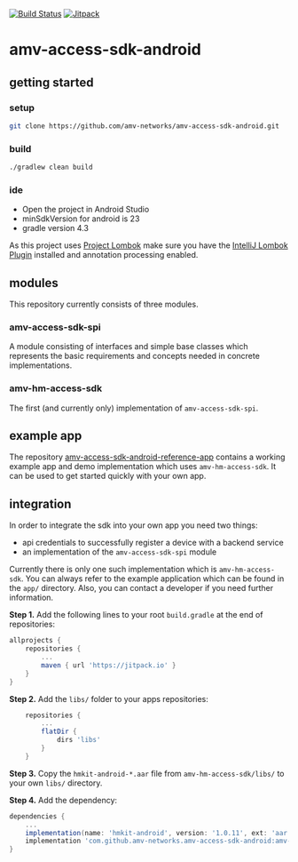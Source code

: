 [![Build Status](https://travis-ci.org/amv-networks/amv-access-sdk-android.svg?branch=master)](https://travis-ci.org/amv-networks/amv-access-sdk-android)
[![Jitpack](https://jitpack.io/v/amv-networks/amv-access-sdk-android.svg)](https://jitpack.io/#amv-networks/amv-access-sdk-android)

amv-access-sdk-android
======================

## getting started
### setup
```bash
git clone https://github.com/amv-networks/amv-access-sdk-android.git
```

### build
```bash
./gradlew clean build
```

### ide
* Open the project in Android Studio
* minSdkVersion for android is 23
* gradle version 4.3

As this project uses [Project Lombok](https://projectlombok.org/) make sure you have the
[IntelliJ Lombok Plugin](https://github.com/mplushnikov/lombok-intellij-plugin) installed and
annotation processing enabled.

## modules
This repository currently consists of three modules.

### amv-access-sdk-spi
A module consisting of interfaces and simple base classes which represents the basic requirements
and concepts needed in concrete implementations.

### amv-hm-access-sdk
The first (and currently only) implementation of `amv-access-sdk-spi`.

## example app
The repository [amv-access-sdk-android-reference-app](https://github.com/amv-networks/amv-access-sdk-android-reference-app) 
contains a working example app and demo implementation which uses `amv-hm-access-sdk`. It can be used
to get started quickly with your own app.

## integration
In order to integrate the sdk into your own app you need two things:
- api credentials to successfully register a device with a backend service
- an implementation of the `amv-access-sdk-spi` module

Currently there is only one such implementation which is `amv-hm-access-sdk`.
You can always refer to the example application which can be found in the `app/` directory.
Also, you can contact a developer if you need further information.

**Step 1.** Add the following lines to your root `build.gradle` at the end of repositories:
```groovy
allprojects {
    repositories {
        ...
        maven { url 'https://jitpack.io' }
    }
}
```

**Step 2.** Add the `libs/` folder to your apps repositories:
```groovy
    repositories {
        ...
        flatDir {
            dirs 'libs'
        }
    }
```

**Step 3.** Copy the `hmkit-android-*.aar` file from `amv-hm-access-sdk/libs/` to your own `libs/` directory.

**Step 4.** Add the dependency:

```groovy
dependencies {
    ...
    implementation(name: 'hmkit-android', version: '1.0.11', ext: 'aar')
    implementation 'com.github.amv-networks.amv-access-sdk-android:amv-hm-access-sdk:v0.0.1'
}
```

    
